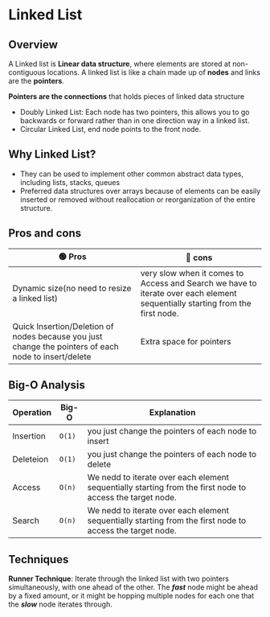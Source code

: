 # Linked List
## Overview

A Linked list is **Linear data structure**, where elements are stored at non-contiguous locations. A linked list is like a chain made up of **nodes** and links are the **pointers**.

**Pointers are the connections** that holds pieces of linked data structure

- Doubly Linked List: Each node has two pointers, this allows you to go backwards or forward rather than in one direction way in a linked list.
- Circular Linked List, end node points to the front node.

## Why Linked List?
- They can be used to implement other common abstract data types, including lists, stacks, queues
- Preferred data structures over arrays because of elements can be easily inserted or removed without reallocation or reorganization of the entire structure.

## Pros and cons

| 🟢 **Pros** | 🔴 **cons** |
|------|------|
| Dynamic size(no need to resize a linked list) | very slow when it comes to Access and Search we have to iterate over each element sequentially starting from the first node.|
| Quick Insertion/Deletion of nodes because you just change the pointers of each node to insert/delete | Extra space for pointers |

## Big-O Analysis

| **Operation** | **Big-O** | **Explanation** |
| -----| ---- | ---- |
| Insertion | `O(1)` | you just change the pointers of each node to insert |
| Deleteion  | `O(1)` | you just change the pointers of each node to delete |
| Access | `O(n)` | We nedd to iterate over each element sequentially starting from the first node to access the target node. |
| Search | `O(n)` | We nedd to iterate over each element sequentially starting from the first node to access the target node.|

## Techniques

**Runner Technique**: Iterate through the linked list with two pointers simultaneously, with one ahead of the other. The ***fast*** node might be ahead by a fixed amount, or it might be hopping multiple nodes for each one that the ***slow*** node iterates through.
